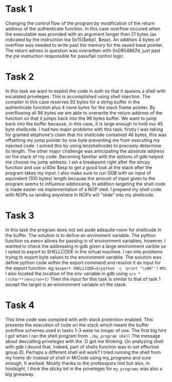 # Task 1
Changing the control flow of the program by modification of the return address of the authenticate function. In this case overflow occured when the executable was provided with an argument longer than 21 bytes (as indicated by the instruction lea 0x15($ebp), $eax). An addition 4 bytes of overflow was needed to write past the memory for the saved base pointer. The return adress in question was overwitten with 0x0804867d, just past the jne instruction responsible for pass/fail control logic.

# Task 2
In this task we want to exploit the code in auth so that it spawns a shell with escalated priveleges. This is accomplished using shell injection. The compiler in this case reserves 92 bytes for a string buffer in the authenticate function plus 4 more bytes for the stack frame pointer. By overflowing all 96 bytes we are able to overwrite the return address of the function so that it jumps back into the 96 bytes buffer. We want to jump back into the buffer because, in this case, it is large enough to hold our 45 byte shellcode. I had two major problems with this task: firstly I was taking for granted alephone's claim that his shellcode contained 46 bytes, this was offsetting my jump pointer by one byte preventing me from executing my injected code. I solved this by using len(shellcode) to precisely determine its length. The other major challenge was anticipating the absolute address on the stack of my code. Becoming familiar with the options of gdb helped me choose my jump address. I set a breakpoint right after the strcpy function and use x/40w $esp to get a good look at the stack after the program takes my input. I also make sure to run GDB with an input of equivalent (100 bytes) length because the amount of input given to the program seems to influence addressing. In addition targeting the shell code is made easier via implementation of a NOP sled. I prepend my shell code with NOPs so landing anywhere in NOPs will "slide" into my shellcode.

# Task 3
In this task the program does not set aside adequite room for shellcode in the buffer. The solution is to define an enviroment variable. The python function os.execv allows for passing in of environment variables, however, I wanted to check the addressing in gdb given a large environment varible so I opted to export to SHELLCODE in the virtual machine. I ran into problems trying to export byte values to the environment variable. The solution was define python code within the export command and resolve it as input for the export function. eg `$export SHELLCODE=$(python -c 'print "\x90"')` etc I also located the location of the env variable in gdb using `x/s *((char**)environ+1)` Then the input for this task is similar to that of task 1 except the target is an environment variable on the stack.

# Task 4
This time code was compiled with with stack protection enabled. This prevents the execution of code on the stack which meant the buffer overflow schemes used in tasks 1-3 were no longer of use. The first big hint I got when I ran the shell program from `./my_program shell` The message about descalting priveleges with the :D got me thinking. On analyzing shell with gdb I dound that, indeed, part of shells function was to set effective group ID. Perhaps a different shell will work? I tried running the shell from my home dir instead of shell in MrCode using my_programs and sure enough, It worked. Mostly thanks to the professpors hint but also, in hindsight, I think the sticky bit in the priveleges for `my_programs` was also a big giveaway. 
